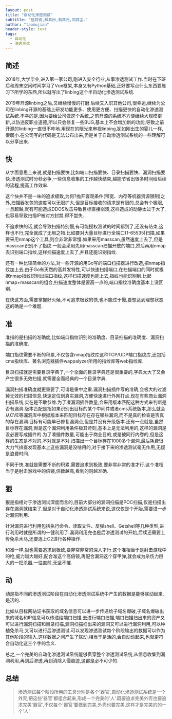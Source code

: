 ```yaml
---
layout: post
title: "自动化渗透测试"
subtitle: '挫其锐,解其纷,和其光,同其尘.'
author: "taomujian"
header-style: text
tags:
  - 自动化
  - 渗透测试
---
```



## 简述

2018年,大学毕业,进入第一家公司,刚进入安全行业,从事渗透测试工作.当时在下班后和周末空闲时间学习了Vue框架,本身又有Python基础,正好要写点什么东西要练习下所学的东西,所以就写出了linbing这个半自动化渗透测试系统.

2019年开源linbing之后,又继续慢慢的打磨.后续又入职其他公司,很幸运,继续为公司在linbing开源的基础上研发功能更多、使用更方便、扫描更快的自动化渗透测试系统.不幸的是,因为要给公司做这个系统,之前开源的系统不方便继续大规模更新,以防违反职业道德,所以只会修复一些BUG,基本上不会增加新的功能,导致之前开源的linbing一直很不咋地.用现在的眼光来审视linbing,犹如刚出生的婴儿一样,很弱小.在公司写的代码是无法公布出来,但是关于自动渗透测试系统的一些理解可以分享出来.

## 快

从字面意思上来说,就是扫描要快,比如端口扫描要快、目录扫描要快、漏洞扫描要快.渗透测试时分秒必争,一些信息收集的工作越快结束,越能节省出很多时间给后续的流程,提高工作效率.

这个快并不是一味的追求极致,为何?抛开客观条件(带宽、内存等机器资源限制)之外,扫描器发包的速度可以无限扩大,但是目标接收的请求是有限的,总会有个极限,一旦超越,就有可能造成DDOS攻击导致目标直接崩溃,这样造成的动静太过于大了,也容易导致扫描IP被对方封禁,得不尝失.

不追求快的话,就会导致扫描特别慢,有可能授权测试的时间都到了,还没有结束,这样也不行,完全就成了无用之物.比如要对大量目标进行全端口(1-65535)扫描,如果要采用nmap这个工具,则会非常非常慢.如果采用masscan,虽然速度上去了,但是masscan识别不了指纹.一般会采用先用masscan扫描开放的端口,然后再用nmap去识别端口指纹,这样扫描速度上去了,并且还能识别指纹.

还有一种比较简单的方法,对一些开源的用Go写的端口扫描器进行改造,把nmap指纹加上去,由于Go有天然的高并发特性,可以快速扫描端口,在扫描端口的同时就根据nmap指纹识别出端口指纹,这样扫描速度也能上去,指纹也能识别到.比起nmap+masscan的组合,扫描速度整体是要高一点的,端口指纹准确度基本上没区别.

在快这方面,需要掌握好火候,不可追求极致的快,也不能过于慢,要想达到理想状态这的确是一个难题.

## 准

准指的是扫描的准确度,比如端口指纹识别的准确度、目录扫描的准确度、漏洞扫描的准确度.

端口指纹需要不断的积累,不仅包含nmap指纹库这种TCP/UDP端口指纹库,还包括cms指纹库、著名浏览器插件wappalyzer所用的指纹库等web指纹库.

目录扫描就是需要目录字典了,一个全面的目录字典还是很重要的,字典太大了又会产生很多无效扫描,就需要全而经典的一个目录字典.

漏洞扫描准确度就更重要了,可谓是重中之重.漏洞扫描插件写的准确,会极大的过滤掉无效的扫描信息,快速定位到真实漏洞,方便快速进行外网打点.现在有些商业漏洞扫描系统,实在是不敢恭维.为了凑漏洞插件数量,会采用版本匹配这种方式来判断是否有漏洞.版本匹配是指如果识别出目标的某个中间件或者cms系统版本,那么就会从CVE等漏洞库中根据版本来匹配目标存在存在哪些漏洞,而不是真的检查是否真的存在漏洞.目标有可能早已修复漏洞点,但是并没有升级版本.还有一点就是,虽然目标存在漏洞,但是这个漏洞利用条件极其苛刻,基本上是无法利用的,这样的漏洞是没必要写成插件的.为了凑插件数量,可能出于商业目的,或是被同行内卷的,但是这样的生态是不对的,不对就是不对.扫描出一个目标存在1000多个漏洞,最后耗费很大力气排查发现基本上这些漏洞是没啥用的,对于接下来的渗透测试毫无作用,无疑是浪费时间.

不同于快,准就是需要不断的积累,需要追求到极致,要非常非常的准才行.这个准相当于是射击游戏中的倍镜,倍数越高,看到的则越准确.

## 狠

狠是指相对于渗透测试深度而言的,目前大部分的漏洞扫描是POC扫描,仅是扫描出存在漏洞就结束了,但是对于自动化渗透测试系统来说,这仅仅是个开始,需要进一步对漏洞利用.

针对漏洞进行利用包括执行命令、读取文件、反弹shell、Getshell等几种类型,进行利用时就是所谓的一健利用了.漏洞利用完也是后渗透测试的开始,后续还需要上传免杀木马,还要连上C2进行各种操作.

和准一样,狠也需要追求到极致,要非常非常的深入才行.这个准相当于是射击游戏中的枪,威力越大越好,配合准这个高倍镜,再配合漏洞这个穿甲弹,就会成为杀伤力巨大的一把杀器,一往直前,无坚不摧.

## 动

动是指不同的渗透测试阶段在自动化渗透测试系统中产生的数据是能够联动起来,是活的.

比如从目标网站证书获取的域名信息可以进一步传递给子域名爆破,子域名爆破出来的域名和IP信息可以传递给端口扫描,去进行端口扫描,端口扫描扫出来的资产又可以进行漏洞扫描和目录扫描,漏洞扫描扫出来的漏洞又可以进行漏洞利用,可以种植免杀马,又可以进行后渗透测试.可以发现渗透测试每个阶段输出的数据可以作为其他阶段的输入.这样数据之间产生了联动,相当于是活的,会自动动起来,也就更符合自动化这三个字的含义.

总之,一个完美的自动化渗透测试系统能够贯穿整个渗透测试系统,从信息收集到漏洞利用,再到后渗透,再到消除入侵痕迹,这都是必不可少的.


## 总结

> 渗透测试每个阶段所用的工具分别是各个'器官',自动化渗透测试系统是一个外壳,把这些'器官'都组合起来,形成一个完美的'人'.既要追求完美外壳也要追求完美'器官',不仅每个'器官'要做到完美,外壳也要完美,这样才是完美的的一个'人'